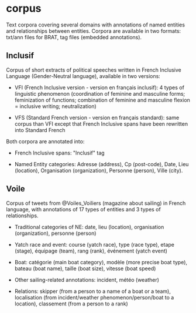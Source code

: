 # corpus

Text corpora covering several domains with annotations of named
entities and relationships between entities. Corpora are available in
two formats: txt/ann files for BRAT, tag files (embedded annotations).


## Inclusif ##

Corpus of short extracts of political speeches written in French
Inclusive Language (Gender-Neutral language), available in two
versions:

* VFI (French Inclusive version - version en français inclusif): 4
  types of linguistic phenomenon (coordination of feminine and
  masculine forms; feminization of functions; combination of feminine
  and masculine flexion = inclusive writing; neutralization)

* VFS (Standard French version - version en français standard): same
  corpus than VFI except that French Inclusive spans have been
  rewritten into Standard French

Both corpora are annotated into:

* French Inclusive spans: "Inclusif" tag

* Named Entity categories: Adresse (address), Cp (post-code), Date,
  Lieu (location), Organisation (organization), Personne (person),
  Ville (city).


## Voile ##

Corpus of tweets from @Voiles_Voiliers (magazine about sailing) in
French language, with annotations of 17 types of entities and 3 types
of relationships.

* Traditional categories of NE: date, lieu (location), organisation
  (organization), personne (person)

* Yatch race and event: course (yatch race), type (race type), etape
  (stage), équipage (team), rang (rank), événement (yatch event)

* Boat: catégorie (main boat category), modèle (more precise boat
  type), bateau (boat name), taille (boat size), vitesse (boat speed)

* Other sailing-related annotations: incident, météo (weather)

* Relations: skipper (from a person to a name of a boat or a team),
  localisation (from incident/weather phenomenon/person/boat to a
  location), classement (from a person to a rank)
